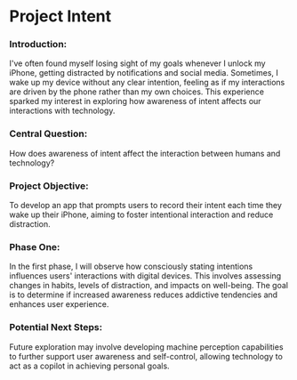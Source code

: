 # Project Intent
### Introduction:
I've often found myself losing sight of my goals whenever I unlock my iPhone, getting distracted by notifications and social media. Sometimes, I wake up my device without any clear intention, feeling as if my interactions are driven by the phone rather than my own choices. This experience sparked my interest in exploring how awareness of intent affects our interactions with technology.

### Central Question: 
How does awareness of intent affect the interaction between humans and technology?

### Project Objective: 
To develop an app that prompts users to record their intent each time they wake up their iPhone, aiming to foster intentional interaction and reduce distraction.

### Phase One: 
In the first phase, I will observe how consciously stating intentions influences users' interactions with digital devices. This involves assessing changes in habits, levels of distraction, and impacts on well-being. The goal is to determine if increased awareness reduces addictive tendencies and enhances user experience.

### Potential Next Steps: 
Future exploration may involve developing machine perception capabilities to further support user awareness and self-control, allowing technology to act as a copilot in achieving personal goals.
